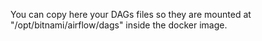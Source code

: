 You can copy here your DAGs files so they are mounted at "/opt/bitnami/airflow/dags" inside the docker image.
